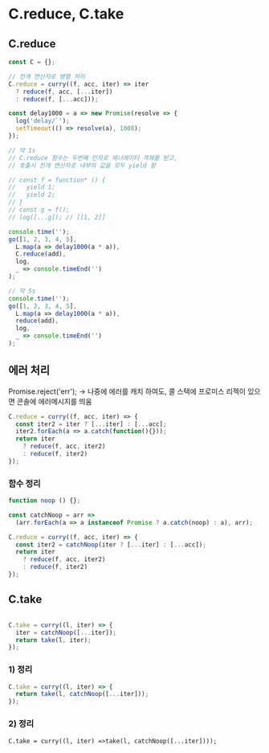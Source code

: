 # C.reduce, C.take

## C.reduce
``` javascript
const C = {};

// 전개 연산자로 병렬 처리 
C.reduce = curry((f, acc, iter) => iter 
  ? reduce(f, acc, [...iter]) 
  : reduce(f, [...acc]));

const delay1000 = a => new Promise(resolve => {
  log('delay/`');
  setTimeout(() => resolve(a), 1000);
});

// 약 1s
// C.reduce 함수는 두번째 인자로 제너레이터 객체를 받고, 
// 호출시 전개 연산자로 내부의 값을 모두 yield 함

// const f = function* () {
//   yield 1;
//   yield 2;
// }
// const g = f();
// log([...g]); // [[1, 2]]

console.time('');
go([1, 2, 3, 4, 5],
  L.map(a => delay1000(a * a)),
  C.reduce(add),
  log,
  _ => console.timeEnd('')
);

// 약 5s
console.time('');
go([1, 2, 3, 4, 5],
  L.map(a => delay1000(a * a)),
  reduce(add),
  log,
  _ => console.timeEnd('')
);      
```
## 에러 처리 
Promise.reject('err');
 -> 나중에 에러를 캐치 하여도, 콜 스택에 프로미스 리젝이 있으면 콘솔에 에러메시지를 띄움

``` javascript
C.reduce = curry((f, acc, iter) => {
  const iter2 = iter ? [...iter] : [...acc];
  iter2.forEach(a => a.catch(function(){})); 
  return iter 
    ? reduce(f, acc, iter2) 
    : reduce(f, iter2)
});

```

### 함수 정리 
``` javascript
function noop () {}; 

const catchNoop = arr =>
  (arr.forEach(a => a instanceof Promise ? a.catch(noop) : a), arr);

C.reduce = curry((f, acc, iter) => {
  const iter2 = catchNoop(iter ? [...iter] : [...acc]);
  return iter 
    ? reduce(f, acc, iter2) 
    : reduce(f, iter2)
});
```

## C.take
``` javascript

C.take = curry((l, iter) => {
  iter = catchNoop([...iter]);
  return take(l, iter);
});
```
### 1) 정리 
``` javascript 
C.take = curry((l, iter) => {
  return take(l, catchNoop([...iter]));
});
``` 

### 2) 정리
``` javscript
C.take = curry((l, iter) =>take(l, catchNoop([...iter])));
```